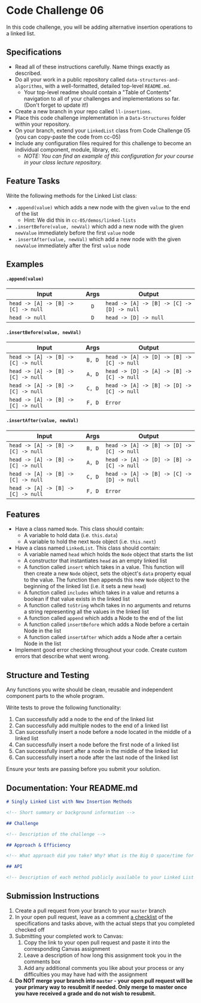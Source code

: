 # Code Challenge 06

In this code challenge, you will be adding alternative insertion operations to a linked list.

## Specifications

-   Read all of these instructions carefully. Name things exactly as described.
-   Do all your work in a public repository called `data-structures-and-algorithms`, with a well-formatted, detailed top-level `README.md`.
    -   Your top-level readme should contain a "Table of Contents" navigation to all of your challenges and implementations so far. (Don't forget to update it!)
-   Create a new branch in your repo called `ll-insertions`.
-   Place this code challenge implementation in a `Data-Structures` folder within your repository.
-   On your branch, extend your `LinkedList` class from Code Challenge 05 (you can copy-paste the code from cc-05)
-   Include any configuration files required for this challenge to become an individual component, module, library, etc.
    -   _NOTE: You can find an example of this configuration for your course in your class lecture repository._

## Feature Tasks

Write the following methods for the Linked List class:

-   `.append(value)` which adds a new node with the given `value` to the end of the list
    -   Hint: We did this in `cc-05/demos/linked-lists`
-   `.insertBefore(value, newVal)` which add a new node with the given `newValue` immediately before the first `value` node
-   `.insertAfter(value, newVal)` which add a new node with the given `newValue` immediately after the first `value` node

## Examples

#### `.append(value)`

| Input                               | Args | Output                                     |
| ----------------------------------- | :--: | ------------------------------------------ |
| `head -> [A] -> [B] -> [C] -> null` | `D`  | `head -> [A] -> [B] -> [C] -> [D] -> null` |
| `head -> null`                      | `D`  | `head -> [D] -> null`                      |

#### `.insertBefore(value, newVal)`

| Input                               |  Args  | Output                                     |
| ----------------------------------- | :----: | ------------------------------------------ |
| `head -> [A] -> [B] -> [C] -> null` | `B, D` | `head -> [A] -> [D] -> [B] -> [C] -> null` |
| `head -> [A] -> [B] -> [C] -> null` | `A, D` | `head -> [D] -> [A] -> [B] -> [C] -> null` |
| `head -> [A] -> [B] -> [C] -> null` | `C, D` | `head -> [A] -> [B] -> [D] -> [C] -> null` |
| `head -> [A] -> [B] -> [C] -> null` | `F, D` | `Error`                                    |

#### `.insertAfter(value, newVal)`

| Input                               |  Args  | Output                                     |
| ----------------------------------- | :----: | ------------------------------------------ |
| `head -> [A] -> [B] -> [C] -> null` | `B, D` | `head -> [A] -> [B] -> [D] -> [C] -> null` |
| `head -> [A] -> [B] -> [C] -> null` | `A, D` | `head -> [A] -> [D] -> [B] -> [C] -> null` |
| `head -> [A] -> [B] -> [C] -> null` | `C, D` | `head -> [A] -> [B] -> [C] -> [D] -> null` |
| `head -> [A] -> [B] -> [C] -> null` | `F, D` | `Error`                                    |

## Features

-   Have a class named `Node`. This class should contain:
    -   A variable to hold data (i.e. `this.data`)
    -   A variable to hold the next `Node` object (i.e. `this.next`)
-   Have a class named `LinkedList`. This class should contain:
    -   A variable named `head` which holds the `Node` object that starts the list
    -   A constructor that instantiates `head` as an empty linked list
    -   A function called `insert` which takes in a value. This function will then create a new `Node` object, sets the object's `data` property equal to the value. The function then appends this new `Node` object to the beginning of the linked list (i.e. it sets a new `head`)
    -   A function called `includes` which takes in a value and returns a boolean if that value exists in the linked list
    -   A function called `toString` whcih takes in no arguments and returns a string representing all the values in the linked list
    -   A function called `append` which adds a Node to the end of the list
    -   A function called `insertBefore` which adds a Node before a certain Node in the list
    -   A function called `insertAfter` which adds a Node after a certain Node in the list
-   Implement good error checking throughout your code. Create custom errors that describe what went wrong.

## Structure and Testing

Any functions you write should be clean, reusable and independent component parts to the whole program.

Write tests to prove the following functionality:

1. Can successfully add a node to the end of the linked list
2. Can successfully add multiple nodes to the end of a linked list
3. Can successfully insert a node before a node located in the middle of a linked list
4. Can successfully insert a node before the first node of a linked list
5. Can successfully insert after a node in the middle of the linked list
6. Can successfully insert a node after the last node of the linked list

Ensure your tests are passing before you submit your solution.

## Documentation: Your README.md

```markdown
# Singly Linked List with New Insertion Methods

<!-- Short summary or background information -->

## Challenge

<!-- Description of the challenge -->

## Approach & Efficiency

<!-- What approach did you take? Why? What is the Big O space/time for these approaches? -->

## API

<!-- Description of each method publicly available to your Linked List -->
```

## Submission Instructions

1. Create a pull request from your branch to your `master` branch
1. In your open pull request, leave as a comment [a checklist](https://github.com/blog/1825-task-lists-in-all-markdown-documents) of the specifications and tasks above, with the actual steps that you completed checked off
1. Submitting your completed work to Canvas:
    1. Copy the link to your open pull request and paste it into the corresponding Canvas assignment
    1. Leave a description of how long this assignment took you in the comments box
    1. Add any additional comments you like about your process or any difficulties you may have had with the assignment
1. **Do NOT merge your branch into `master` - your open pull request will be your primary way to resubmit if needed. Only merge to master once you have received a grade and do not wish to resubmit.**
